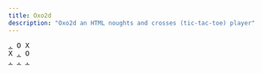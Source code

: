 ```yaml
---
title: Oxo2d 
description: "Oxo2d an HTML noughts and crosses (tic-tac-toe) player"
---
```


<pre class="oxo2d">
<a href="../6f/">.</a> O X
X <a href="../6r/">.</a> O
<a href="../6u/">.</a> <a href="../6w/">.</a> <a href="../6x/">.</a>
</pre>

